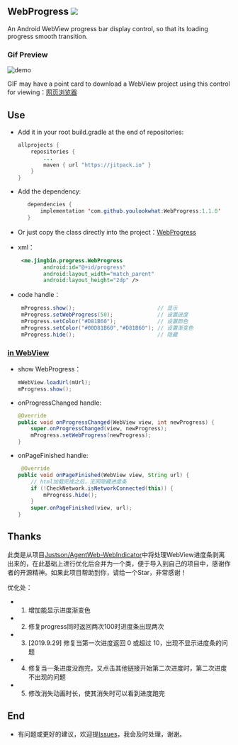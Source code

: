 ## WebProgress  [![](https://jitpack.io/v/youlookwhat/WebProgress.svg)](https://jitpack.io/#youlookwhat/WebProgress)
An Android WebView progress bar display control, so that its loading progress smooth transition.

### Gif Preview

![demo](https://raw.githubusercontent.com/youlookwhat/WebProgress/master/image.gif)


GIF may have a point card to download a WebView project using this control for viewing：[网页浏览器](https://fir.im/webviewstudy)

## Use
-  Add it in your root build.gradle at the end of repositories:
 
	```java
	allprojects {
		repositories {
			...
			maven { url "https://jitpack.io" }
		}
	}
	```

-  Add the dependency:
 
     ```java
		dependencies {
		    implementation 'com.github.youlookwhat:WebProgress:1.1.0'
		}
     ```

- Or just copy the class directly into the project：[WebProgress](https://github.com/youlookwhat/WebProgress/blob/master/library/src/main/java/me/jingbin/library/WebProgress.java)

- xml：

	```xml
	 <me.jingbin.progress.WebProgress
	        android:id="@+id/progress"
	        android:layout_width="match_parent"
	        android:layout_height="2dp" />
    ```

- code handle：

	```java
	 mProgress.show();                          // 显示
	 mProgress.setWebProgress(50);              // 设置进度
	 mProgress.setColor("#D81B60");             // 设置颜色
	 mProgress.setColor("#00D81B60","#D81B60"); // 设置渐变色
	 mProgress.hide();                          // 隐藏
   ```

### [in WebView](https://github.com/youlookwhat/WebViewStudy/blob/master/app/src/main/java/com/example/jingbin/webviewstudy/WebViewActivity.java)
 - show WebProgress：

	```java
	mWebView.loadUrl(mUrl);
	mProgress.show();
	```

 - onProgressChanged handle:

	```java
	@Override
    public void onProgressChanged(WebView view, int newProgress) {
        super.onProgressChanged(view, newProgress);
        mProgress.setWebProgress(newProgress);
    }
	```

 - onPageFinished handle:

	```java
	 @Override
    public void onPageFinished(WebView view, String url) {
        // html加载完成之后，无网隐藏进度条
        if (!CheckNetwork.isNetworkConnected(this)) {
            mProgress.hide();
        }
        super.onPageFinished(view, url);
    }
	```

## Thanks
此类是从项目[Justson/AgentWeb-WebIndicator](https://github.com/Justson/AgentWeb/blob/master/agentweb-core/src/main/java/com/just/agentweb/WebIndicator.java)中将处理WebView进度条剥离出来的，在此基础上进行优化后合并为一个类，便于导入到自己的项目中，感谢作者的开源精神。如果此项目帮助到你，请给一个Star，非常感谢！

优化处：

 * 1. 增加能显示进度渐变色
 * 2. 修复progress同时返回两次100时进度条出现两次
 * 3. [2019.9.29] 修复当第一次进度返回 0 或超过 10，出现不显示进度条的问题
 * 4. 修复当一条进度没跑完，又点击其他链接开始第二次进度时，第二次进度不出现的问题
 * 5. 修改消失动画时长，使其消失时可以看到进度跑完

## End
 - 有问题或更好的建议，欢迎提[Issues](https://github.com/youlookwhat/WebProgress/issues)，我会及时处理，谢谢。



